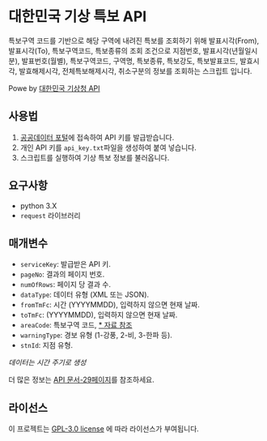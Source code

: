 # 대한민국 기상 특보 API

특보구역 코드를 기반으로 해당 구역에 내려진 특보를 조회하기 위해 발표시각(From), 발표시각(To), 특보구역코드, 특보종류의 조회 조건으로 지점번호, 발표시각(년월일시분), 발표번호(월별), 특보구역코드, 구역명, 특보종류, 특보강도, 특보발표코드, 발효시각, 발효해제시각, 전체특보해제시각, 취소구분의 정보를 조회하는 스크립트 입니다.

Powe by [대한민국 기상청 API](http://apis.data.go.kr/1360000/WthrWrnInfoService/getPwnCd "사용 API 링크")

## 사용법

1. [공공데이터 포털](https://www.data.go.kr/tcs/dss/selectApiDataDetailView.do?publicDataPk=15000415 "공공 데이터 포털로 연결됩니다.")에 접속하여 API 키를 발급받습니다.
2. 개인 API 키를 `api_key.txt`파일을 생성하여 붙여 넣습니다.
3. 스크립트를 실행하여 기상 특보 정보를 불러옵니다.

## 요구사항

- python 3.X
- `request` 라이브러리

## 매개변수 

* `serviceKey`: 발급받은 API 키.
* `pageNo`: 결과의 페이지 번호.
* `numOfRows`: 페이지 당 결과 수.
* `dataType`: 데이터 유형 (XML 또는 JSON).
* `fromTmFc`:  시간 (YYYYMMDD), 입력하지 않으면 현재 날짜.
* `toTmFc`:  (YYYYMMDD), 입력하지 않으면 현재 날짜.
* `areaCode`: 특보구역 코드, [* 자료 참조](https://github.com/mushroomsando/special-weather-report/blob/04ab3ff15122fa82cabe61c0c1f21cb446583349/official_document/%EA%B8%B0%EC%83%81%EC%B2%AD21_%EA%B8%B0%EC%83%81%ED%8A%B9%EB%B3%B4%20%EC%A1%B0%ED%9A%8C%EC%84%9C%EB%B9%84%EC%8A%A4_%EC%98%A4%ED%94%88API%ED%99%9C%EC%9A%A9%EA%B0%80%EC%9D%B4%EB%93%9C_%ED%8A%B9%EB%B3%B4%EA%B5%AC%EC%97%AD%EC%BD%94%EB%93%9C%EC%95%88%EB%82%B4(210715).xlsx)
* `warningType`: 경보 유형 (1-강풍, 2-비, 3-한파 등).
* `stnId`: 지점 유형.

*데이터는 시간 주기로 생성*

더 많은 정보는 [API 문서-29페이지](https://github.com/mushroomsando/special-weather-report/blob/fd2699728cb1a1b54fddcb5455ad5c2732945e26/official_document/%EA%B8%B0%EC%83%81%EC%B2%AD21_%EA%B8%B0%EC%83%81%ED%8A%B9%EB%B3%B4%20%EC%A1%B0%ED%9A%8C%EC%84%9C%EB%B9%84%EC%8A%A4_%EC%98%A4%ED%94%88API%ED%99%9C%EC%9A%A9%EA%B0%80%EC%9D%B4%EB%93%9C.docx)를 참조하세요.

## 라이선스

이 프로젝트는 [GPL-3.0 license](https://github.com/mushroomsando/special-weather-report/blob/main/LICENSE) 에 따라 라이선스가 부여됩니다.
